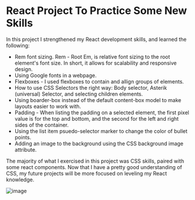 # React Project To Practice Some New Skills

In this project I strengthened my React development skills, and learned the following:
* Rem font sizing. Rem - Root Em, is relative font sizing to the root element's font size. In short, it allows for scalability and responsive design.
* Using Google fonts in a webpage.
* Flexboxes - I used flexboxes to contain and allign groups of elements. 
* How to use CSS Selectors the right way: Body selector, Asterik (universal) Selector, and selecting children elements.
* Using boarder-box instead of the default content-box model to make layouts easier to work with.
* Padding - When listing the padding on a selected element, the first pixel value is for the top and bottom, and the second for the left and right sides of the container. 
* Using the list item psuedo-selector marker to change the color of bullet points. 
* Adding an image to the background using the CSS background image attribute. 

The majority of what I exercised in this project was CSS skills, paired with some react components. Now that I have a pretty good understanding of CSS,
my future projects will be more focused on leveling my React knowledge. 

![image](https://github.com/user-attachments/assets/71d0540d-76b9-4589-bdc8-a26eba3cd5e4)
